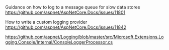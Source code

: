 Guidance on how to log to a message queue for slow data stores
https://github.com/aspnet/AspNetCore.Docs/issues/11801

How to write a custom logging provider
https://github.com/aspnet/AspNetCore.Docs/issues/11842

https://github.com/aspnet/Logging/blob/master/src/Microsoft.Extensions.Logging.Console/Internal/ConsoleLoggerProcessor.cs
